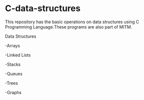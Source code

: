 # C-data-structures

This repository has the basic operations on data structures using C Programming Language.These programs are also part of MITM.

Data Structures

-Arrays

-Linked Lists

-Stacks

-Queues

-Trees

-Graphs 
